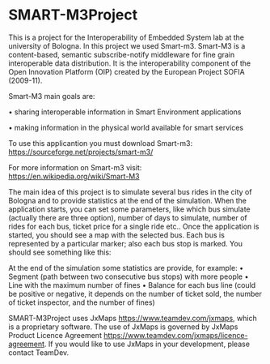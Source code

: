 # SMART-M3Project
This is a project for the Interoperability of Embedded System lab at the university of Bologna.
In this project we used Smart-m3.
Smart-M3 is a content-based, semantic  subscribe-notify middleware for fine grain interoperable data distribution. It is the interoperability component of the Open Innovation Platform (OIP) created by the European Project SOFIA (2009-11).

Smart-M3 main goals are:

• sharing interoperable information in Smart Environment applications

• making information in the physical world available for smart services

To use this applicantion you must download Smart-m3:
https://sourceforge.net/projects/smart-m3/

For more information on Smart-m3 visit:
https://en.wikipedia.org/wiki/Smart-M3

The main idea of this project is to simulate several bus rides in the city of Bologna and to provide statistics at the end of the simulation. When the application starts, you can set some parameters, like which bus simulate (actually there are three option), number of days to simulate, number of rides for each bus, ticket price for a single ride etc..
Once the application is started, you should see a map with the selected bus. Each bus is represented by a particular marker; also each bus stop is marked. You should see something like this:

At the end of the simulation some statistics are provide, for example:
• Segment (path between two consecutive bus stops) with more people
• Line with the maximum number of fines
• Balance for each bus line (could be positive or negative, it depends on the number of ticket sold, the number of ticket inspector, and the number of fines)










SMART-M3Project uses JxMaps https://www.teamdev.com/jxmaps, which is a proprietary software. The use of JxMaps is governed by JxMaps Product Licence Agreement https://www.teamdev.com/jxmaps/licence-agreement. If you would like to use JxMaps in your development, please contact TeamDev.


